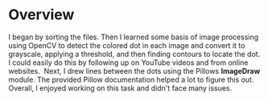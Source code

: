# Overview
I began by sorting the files. Then I learned some basis of image processing using OpenCV to detect the colored dot in each image and convert it to grayscale, applying a threshold, and then finding contours to locate the dot.
I could easily do this by following up on YouTube videos and from online websites. 
Next, I drew lines between the dots using the Pillows  **ImageDraw**  module. The provided Pillow documentation helped a lot to figure this out.
Overall, I enjoyed working on this task and didn't face many issues.
